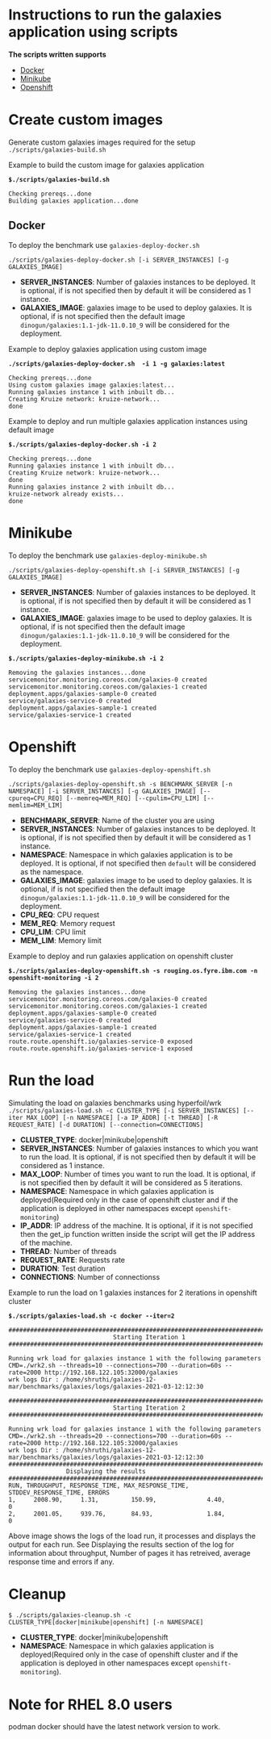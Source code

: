 # Instructions to run the galaxies application using scripts 
**The scripts written supports**
- [Docker](#Docker)
- [Minikube](#Minikube)
- [Openshift](#Openshift)

# Create custom images
Generate custom galaxies images required for the setup
`./scripts/galaxies-build.sh`

Example to build the custom image for galaxies application

**`$./scripts/galaxies-build.sh `**

```
Checking prereqs...done
Building galaxies application...done

```

## Docker
To deploy the benchmark use `galaxies-deploy-docker.sh`
 
`./scripts/galaxies-deploy-docker.sh [-i SERVER_INSTANCES] [-g GALAXIES_IMAGE] `

- **SERVER_INSTANCES**: Number of galaxies instances to be deployed. It is optional, if is not specified then by default it will be considered as 1 instance.
- **GALAXIES_IMAGE**: galaxies image to be used to deploy galaxies. It is optional, if is not specified then the default image `dinogun/galaxies:1.1-jdk-11.0.10_9` will be considered for the deployment.

Example to deploy galaxies application using custom image

**`./scripts/galaxies-deploy-docker.sh  -i 1 -g galaxies:latest`**

```
Checking prereqs...done
Using custom galaxies image galaxies:latest...
Running galaxies instance 1 with inbuilt db...
Creating Kruize network: kruize-network...
done
```

Example to deploy and run multiple galaxies application instances using default image

**`$./scripts/galaxies-deploy-docker.sh -i 2`**
```
Checking prereqs...done
Running galaxies instance 1 with inbuilt db...
Creating Kruize network: kruize-network...
done
Running galaxies instance 2 with inbuilt db...
kruize-network already exists...
done

```

# Minikube
To deploy the benchmark use `galaxies-deploy-minikube.sh`

`./scripts/galaxies-deploy-openshift.sh [-i SERVER_INSTANCES] [-g GALAXIES_IMAGE]`

- **SERVER_INSTANCES**: Number of galaxies instances to be deployed. It is optional, if is not specified then by default it will be considered as 1 instance.
- **GALAXIES_IMAGE**: galaxies image to be used to deploy galaxies. It is optional, if is not specified then the default image `dinogun/galaxies:1.1-jdk-11.0.10_9` will be considered for the deployment.

**`$./scripts/galaxies-deploy-minikube.sh -i 2`** 

```
Removing the galaxies instances...done
servicemonitor.monitoring.coreos.com/galaxies-0 created
servicemonitor.monitoring.coreos.com/galaxies-1 created
deployment.apps/galaxies-sample-0 created
service/galaxies-service-0 created
deployment.apps/galaxies-sample-1 created
service/galaxies-service-1 created

```
# Openshift
To deploy the benchmark use `galaxies-deploy-openshift.sh`

`./scripts/galaxies-deploy-openshift.sh -s BENCHMARK_SERVER [-n NAMESPACE] [-i SERVER_INSTANCES] [-g GALAXIES_IMAGE] [--cpureq=CPU_REQ] [--memreq=MEM_REQ] [--cpulim=CPU_LIM] [--memlim=MEM_LIM]`

- **BENCHMARK_SERVER**: Name of the cluster you are using
- **SERVER_INSTANCES**: Number of galaxies instances to be deployed. It is optional, if is not specified then by default it will be considered as 1 instance.
- **NAMESPACE**: Namespace in which galaxies application is to be deployed. It is optional, if not specified then `default` will be considered as the namespace. 
- **GALAXIES_IMAGE**: galaxies image to be used to deploy galaxies. It is optional, if is not specified then the default image `dinogun/galaxies:1.1-jdk-11.0.10_9` will be considered for the deployment.
- **CPU_REQ**: CPU request
- **MEM_REQ**: Memory request
- **CPU_LIM**: CPU limit
- **MEM_LIM**: Memory limit

Example to deploy and run galaxies application on openshift cluster

**`$./scripts/galaxies-deploy-openshift.sh -s rouging.os.fyre.ibm.com -n openshift-monitoring -i 2`**

```
Removing the galaxies instances...done
servicemonitor.monitoring.coreos.com/galaxies-0 created
servicemonitor.monitoring.coreos.com/galaxies-1 created
deployment.apps/galaxies-sample-0 created
service/galaxies-service-0 created
deployment.apps/galaxies-sample-1 created
service/galaxies-service-1 created
route.route.openshift.io/galaxies-service-0 exposed
route.route.openshift.io/galaxies-service-1 exposed

```

# Run the load
Simulating the load on galaxies benchmarks using hyperfoil/wrk
`./scripts/galaxies-load.sh -c CLUSTER_TYPE [-i SERVER_INSTANCES] [--iter MAX_LOOP] [-n NAMESPACE] [-a IP_ADDR] [-t THREAD] [-R REQUEST_RATE] [-d DURATION] [--connection=CONNECTIONS]`

- **CLUSTER_TYPE**: docker|minikube|openshift
- **SERVER_INSTANCES**: Number of galaxies instances to which you want to run the load.  It is optional, if is not specified then by default it will be considered as 1 instance. 
- **MAX_LOOP**: Number of times you want to run the load. It is optional, if is not specified then by default it will be considered as 5 iterations.
- **NAMESPACE**: Namespace in which galaxies application is deployed(Required only in the case of openshift cluster and if the application is deployed in other namespaces except `openshift-monitoring`)
- **IP_ADDR**: IP address of the machine. It is optional, if it is not specified then the get_ip function written inside the script will get the IP address of the machine.
- **THREAD**: Number of threads
- **REQUEST_RATE**: Requests rate
- **DURATION**: Test duration
- **CONNECTIONS**: Number of connectionss

Example to run the load on 1 galaxies instances for 2 iterations in openshift cluster

**`$./scripts/galaxies-load.sh -c docker --iter=2`**
```
#########################################################################################
                             Starting Iteration 1                                  
#########################################################################################

Running wrk load for galaxies instance 1 with the following parameters
CMD=./wrk2.sh --threads=10 --connections=700 --duration=60s --rate=2000 http://192.168.122.105:32000/galaxies
wrk logs Dir : /home/shruthi/galaxies-12-mar/benchmarks/galaxies/logs/galaxies-2021-03-12:12:30

#########################################################################################
                             Starting Iteration 2                                  
#########################################################################################

Running wrk load for galaxies instance 1 with the following parameters
CMD=./wrk2.sh --threads=20 --connections=700 --duration=60s --rate=2000 http://192.168.122.105:32000/galaxies
wrk logs Dir : /home/shruthi/galaxies-12-mar/benchmarks/galaxies/logs/galaxies-2021-03-12:12:30
#########################################################################################
				Displaying the results					       
#########################################################################################
RUN, THROUGHPUT, RESPONSE_TIME, MAX_RESPONSE_TIME, STDDEV_RESPONSE_TIME, ERRORS
1,     2008.90,     1.31,         150.99,              4.40,               0
2,     2001.05,     939.76,       84.93,               1.84,               0

```
Above image shows the logs of the load run, it processes and displays the output for each run. See Displaying the results section of the log for information about throughput, Number of pages it has retreived, average response time and errors if any.

# Cleanup
`$ ./scripts/galaxies-cleanup.sh -c CLUSTER_TYPE[docker|minikube|openshift] [-n NAMESPACE]`

- **CLUSTER_TYPE**: docker|minikube|openshift
- **NAMESPACE**: Namespace in which galaxies application is deployed(Required only in the case of openshift cluster and if the application is deployed in other namespaces except `openshift-monitoring`). 

# Note for RHEL 8.0 users
podman docker should have the latest network version to work.












